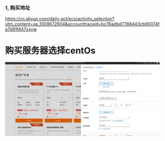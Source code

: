 ### 1, 购买地址
https://cn.aliyun.com/daily-act/ecs/activity_selection?utm_content=se_1009672604&accounttraceid=bc76adbd7788443cb90074fa7d91f447xxyw

# 购买服务器选择centOs
<img src="./images/services_img.png" width="600px" alt="" />
